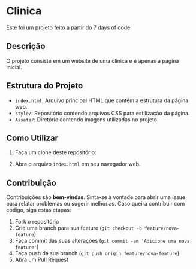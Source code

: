 # Clinica

Este foi um projeto feito a partir do 7 days of code

## Descrição

O projeto consiste em um website de uma clínica e é apenas a página inicial.

## Estrutura do Projeto

- `index.html`: Arquivo principal HTML que contém a estrutura da página web.
- `style/`: Repositório contendo arquivos CSS para estilização da página.
- `Assets/`: Diretório contendo imagens utilizadas no projeto.

## Como Utilizar

1. Faça um clone deste repositório:

2. Abra o arquivo `index.html` em seu navegador web.

## Contribuição

Contribuições são **bem-vindas**. Sinta-se à vontade para abrir uma issue para relatar problemas ou sugerir melhorias. Caso queira contribuir com código, siga estas etapas:

1. Fork o repositório
2. Crie uma branch para sua feature (`git checkout -b feature/nova-feature`)
3. Faça commit das suas alterações (`git commit -am 'Adicione uma nova feature'`)
4. Faça push da sua branch (`git push origin feature/nova-feature`)
5. Abra um Pull Request
